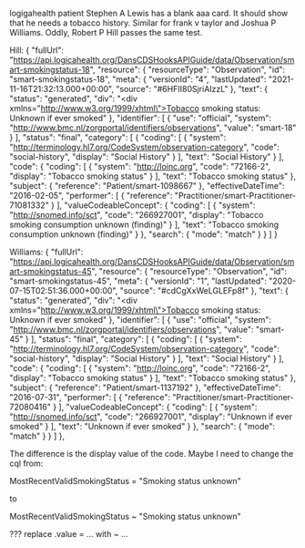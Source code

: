 logigahealth patient Stephen A Lewis has a blank aaa card. It should show that he needs a tobacco history. Similar for frank v taylor and Joshua P Williams. Oddly, Robert P Hill passes the same test. 

Hill: 
 {
          "fullUrl": "https://api.logicahealth.org/DansCDSHooksAPIGuide/data/Observation/smart-smokingstatus-18",
          "resource": {
            "resourceType": "Observation",
            "id": "smart-smokingstatus-18",
            "meta": {
              "versionId": "4",
              "lastUpdated": "2021-11-16T21:32:13.000+00:00",
              "source": "#6HFII80SjriAIzzL"
            },
            "text": {
              "status": "generated",
              "div": "<div xmlns=\"http://www.w3.org/1999/xhtml\">Tobacco smoking status: Unknown if ever smoked</div>"
            },
            "identifier": [
              {
                "use": "official",
                "system": "http://www.bmc.nl/zorgportal/identifiers/observations",
                "value": "smart-18"
              }
            ],
            "status": "final",
            "category": [
              {
                "coding": [
                  {
                    "system": "http://terminology.hl7.org/CodeSystem/observation-category",
                    "code": "social-history",
                    "display": "Social History"
                  }
                ],
                "text": "Social History"
              }
            ],
            "code": {
              "coding": [
                {
                  "system": "http://loinc.org",
                  "code": "72166-2",
                  "display": "Tobacco smoking status"
                }
              ],
              "text": "Tobacco smoking status"
            },
            "subject": {
              "reference": "Patient/smart-1098667"
            },
            "effectiveDateTime": "2016-02-05",
            "performer": [
              {
                "reference": "Practitioner/smart-Practitioner-71081332"
              }
            ],
            "valueCodeableConcept": {
              "coding": [
                {
                  "system": "http://snomed.info/sct",
                  "code": "266927001",
                  "display": "Tobacco smoking consumption unknown (finding)"
                }
              ],
              "text": "Tobacco smoking consumption unknown (finding)"
            }
          },
          "search": {
            "mode": "match"
          }
        }
      ]
    }

Williams: 
{
          "fullUrl": "https://api.logicahealth.org/DansCDSHooksAPIGuide/data/Observation/smart-smokingstatus-45",
          "resource": {
            "resourceType": "Observation",
            "id": "smart-smokingstatus-45",
            "meta": {
              "versionId": "1",
              "lastUpdated": "2020-07-15T02:51:36.000+00:00",
              "source": "#cdCgXxWeLGLEFp8f"
            },
            "text": {
              "status": "generated",
              "div": "<div xmlns=\"http://www.w3.org/1999/xhtml\">Tobacco smoking status: Unknown if ever smoked</div>"
            },
            "identifier": [
              {
                "use": "official",
                "system": "http://www.bmc.nl/zorgportal/identifiers/observations",
                "value": "smart-45"
              }
            ],
            "status": "final",
            "category": [
              {
                "coding": [
                  {
                    "system": "http://terminology.hl7.org/CodeSystem/observation-category",
                    "code": "social-history",
                    "display": "Social History"
                  }
                ],
                "text": "Social History"
              }
            ],
            "code": {
              "coding": [
                {
                  "system": "http://loinc.org",
                  "code": "72166-2",
                  "display": "Tobacco smoking status"
                }
              ],
              "text": "Tobacco smoking status"
            },
            "subject": {
              "reference": "Patient/smart-1137192"
            },
            "effectiveDateTime": "2016-07-31",
            "performer": [
              {
                "reference": "Practitioner/smart-Practitioner-72080416"
              }
            ],
            "valueCodeableConcept": {
              "coding": [
                {
                  "system": "http://snomed.info/sct",
                  "code": "266927001",
                  "display": "Unknown if ever smoked"
                }
              ],
              "text": "Unknown if ever smoked"
            }
          },
          "search": {
            "mode": "match"
          }
        }
      ]
    },

The difference is the display value of the code. Maybe I need to change the cql from: 

  MostRecentValidSmokingStatus = "Smoking status unknown"

to

  MostRecentValidSmokingStatus ~ "Smoking status unknown"

  ??? replace .value  = ... with ~ ...